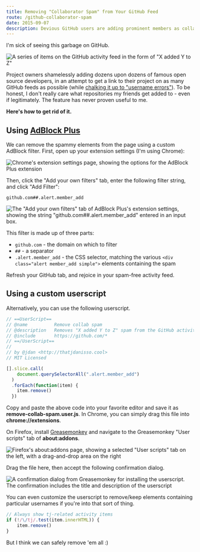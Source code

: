 ```yaml
---
title: Removing "Collaborator Spam" from Your GitHub Feed
route: /github-collaborator-spam
date: 2015-09-07
description: Devious GitHub users are adding prominent members as collaborators to their repositories in an attempt to gain exposure. Here's how to stop it.
---
```


I'm sick of seeing this garbage on GitHub.

![A series of items on the GitHub activity feed in the form of "X added Y to Z"](/img/github-spam.png)

Project owners shamelessly adding dozens upon dozens of famous open source developers, in an attempt to get a link to their project on as many GitHub feeds as possible (while [chalking it up to "username errors"](https://github.com/joni2back/angular-filemanager/issues/59)). To be honest, I don't really care what repositories my friends get added to - even if legitimately. The feature has never proven useful to me.

**Here's how to get rid of it.**

## Using [AdBlock Plus](https://adblockplus.org/)

We can remove the spammy elements from the page using a custom AdBlock filter. First, open up your extension settings (I'm using Chrome):

![Chrome's extension settings page, showing the options for the AdBlock Plus extension](/img/extension-settings.png)

Then, click the "Add your own filters" tab, enter the following filter string, and click "Add Filter":

```
github.com##.alert.member_add
```

![The "Add your own filters" tab of AdBlock Plus's extension settings, showing the string "github.com##.alert.member_add" entered in an input box.](/img/custom-filters.png)

This filter is made up of three parts:

* `github.com` - the domain on which to filter
* `##` - a separator
* `.alert.member_add` - the CSS selector, matching the various `<div class="alert member_add simple">` elements containing the spam

Refresh your GitHub tab, and rejoice in your spam-free activity feed.

## Using a custom userscript

Alternatively, you can use the following userscript.

```js
// ==UserScript==
// @name          Remove collab spam
// @description   Removes "X added Y to Z" spam from the GitHub activity feed
// @include       https://github.com/*
// ==/UserScript==
//
// by @jdan <http://thatjdanisso.cool>
// MIT Licensed

[].slice.call(
    document.querySelectorAll(".alert.member_add")
  )
  .forEach(function(item) {
    item.remove()
  })
```

Copy and paste the above code into your favorite editor and save it as **remove-collab-spam.user.js**. In Chrome, you can simply drag this file into **chrome://extensions**.

On Firefox, install [Greasemonkey](https://addons.mozilla.org/en-US/firefox/addon/greasemonkey/) and navigate to the Greasemonkey "User scripts" tab of **about:addons**.

![Firefox's about:addons page, showing a selected "User scripts" tab on the left, with a drag-and-drop area on the right](/img/greasemonkey.png)

Drag the file here, then accept the following confirmation dialog.

![A confirmation dialog from Greasemonkey for installing the userscript. The confirmation includes the title and description of the userscript](/img/greasemonkey-confirm.png)

You can even customize the userscript to remove/keep elements containing particular usernames if you're into that sort of thing.

```js
// Always show tj-related activity items
if (!/\/tj/.test(item.innerHTML)) {
    item.remove()
}
```

But I think we can safely remove 'em all :)
